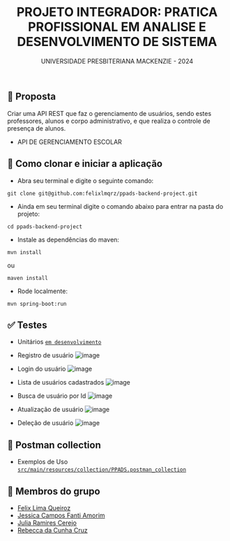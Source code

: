 <h1 align=center> PROJETO INTEGRADOR: PRATICA PROFISSIONAL EM ANALISE E DESENVOLVIMENTO DE SISTEMA </h1>
<p align=center> UNIVERSIDADE PRESBITERIANA MACKENZIE - 2024</p>
<br>


## 📝 Proposta
Criar uma API REST que faz o gerenciamento de usuários, sendo estes professores, alunos e corpo administrativo, e que realiza o controle de presença de alunos.

* API DE GERENCIAMENTO ESCOLAR

## 🚀 Como clonar e iniciar a aplicação

- Abra seu terminal e digite o seguinte comando:

```
git clone git@github.com:felixlmqrz/ppads-backend-project.git
```

- Ainda em seu terminal digite o comando abaixo para entrar na pasta do projeto:

```
cd ppads-backend-project
```

- Instale as dependências do maven:

```
mvn install
```

ou
<br>

```
maven install
```

- Rode localmente:

```
mvn spring-boot:run
```

## ✅ Testes
* Unitários [`em desenvolvimento`](src/test/java/com/ppads/backendproject)

- Registro de usuário
![image](https://github.com/felixlmqrz/ppads-backend-project/assets/91034724/9bd78e67-995f-49ad-a132-57bcc8b54c4c)

- Login do usuário
![image](https://github.com/felixlmqrz/ppads-backend-project/assets/91034724/cbb61e01-186e-45ca-a3ea-ad968eb7c939)

- Lista de usuários cadastrados
![image](https://github.com/felixlmqrz/ppads-backend-project/assets/91034724/d14a167a-bd33-479b-a6b8-79029e2c819a)

- Busca de usuário por Id
![image](https://github.com/felixlmqrz/ppads-backend-project/assets/91034724/9fb5c633-4838-45b2-87ce-312fa6b19c8f)

- Atualização de usuário
![image](https://github.com/felixlmqrz/ppads-backend-project/assets/91034724/a478e721-ff5b-4d3d-a9c9-6e2af9bfd07f)

- Deleção de usuário
![image](https://github.com/felixlmqrz/ppads-backend-project/assets/91034724/20168709-dec2-48fa-b59a-0cc5ba8e8530)

## 🚩 Postman collection
* Exemplos de Uso [`src/main/resources/collection/PPADS.postman_collection`](src/main/resources/collection/PPADS.postman_collection.json)


## 👥 Membros do grupo

- <a href="https://github.com/felixlmqrz">Felix Lima Queiroz</a>
- <a href="https://github.com/jessicaamorim19">Jessica Campos Fanti Amorim</a>
- <a href="https://github.com/juliacerejo">Julia Ramires Cerejo</a>
- <a href="https://github.com/acceberc">Rebecca da Cunha Cruz</a>

